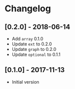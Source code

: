 # Changelog

## [0.2.0] - 2018-06-14

- Add `array` 0.1.0
- Update `ext` to 0.2.0
- Update `graph` to 0.2.0
- Update `optional` to 0.1.1

## [0.1.0] - 2017-11-13

- Initial version
